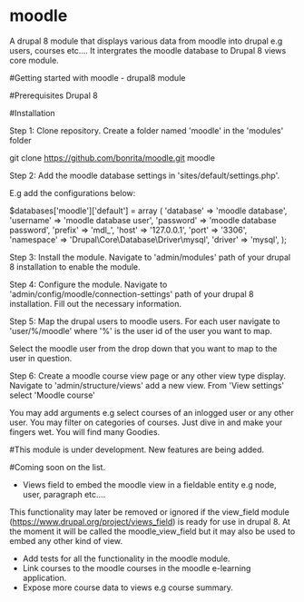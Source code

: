 # moodle
A drupal 8 module that displays various data from moodle into drupal e.g users, courses etc....
It intergrates the moodle database to Drupal 8 views core module.

#Getting started with moodle - drupal8 module

#Prerequisites
Drupal 8

#Installation

Step 1: Clone repository.
Create a folder named 'moodle' in the 'modules' folder

git clone https://github.com/bonrita/moodle.git moodle

Step 2: Add the moodle database settings in  'sites/default/settings.php'.

E.g add the configurations below:

$databases['moodle']['default'] = array (
  'database' => 'moodle database',
  'username' => 'moodle database user',
  'password' => 'moodle database password',
  'prefix' => 'mdl_',
  'host' => '127.0.0.1',
  'port' => '3306',
  'namespace' => 'Drupal\\Core\\Database\\Driver\\mysql',
  'driver' => 'mysql',
);


Step 3: Install the module.
Navigate to 'admin/modules' path of your drupal 8 installation to enable the module.

Step 4: Configure the module.
Navigate to 'admin/config/moodle/connection-settings' path of your drupal 8 installation.
Fill out the necessary information.

Step 5: Map the drupal users to moodle users.
For each user navigate to 'user/%/moodle'
where '%' is the user id of the user you want to map.

Select the moodle user from the drop down that you want to map to the user in question.

Step 6: Create a moodle course view page or any other view type display.
Navigate to 'admin/structure/views' add a new view.
From  'View settings' select 'Moodle course'

You may add arguments e.g select courses of an inlogged user or any other user.
You may filter on categories of courses.
Just dive in and make your fingers wet. You will find many Goodies.


#This module is under development.
 New features are being added.

#Coming soon on the list.

- Views field to embed the moodle view in a fieldable entity e.g node, user, paragraph etc....

This functionality may later be removed or ignored if the view_field module (https://www.drupal.org/project/views_field) is ready for use
in drupal 8. At the moment it will be called the moodle_view_field but it may also be used to embed any other kind of view.

- Add tests for all the functionality in the moodle module.
- Link courses to the moodle courses in the moodle e-learning application.
- Expose more course data to views e.g course summary.

